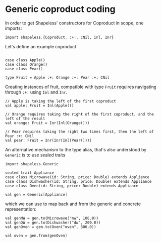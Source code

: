 # Generic coproduct coding

In order to get Shapeless' constructors for Coproduct in scope, one imports:

```tut
import shapeless.{Coproduct, :+:, CNil, Inl, Inr}
```

Let's define an example coproduct
```tut:silent

case class Apple()
case class Orange()
case class Pear()

type Fruit = Apple :+: Orange :+: Pear :+: CNil
```

Creating instances of fruit, compatible with type `Fruit` requires navigating through `:+:` using `Inl` and `Inr`.

```tut:silent
// Apple is taking the left of the first coproduct
val apple: Fruit = Inl(Apple())

// Orange requires taking the right of the first coproduct, and the left of the result
val orange: Fruit = Inr(Inl(Orange()))

// Pear requires taking the right two times first, then the left of Pear :+: CNil
val pear: Fruit = Inr(Inr(Inl(Pear())))
```

An alternative mechanism to the type alias, that's also understood by `Generic` is to use sealed traits

```tut
import shapeless.Generic

sealed trait Appliance
case class Microwave(id: String, price: Double) extends Appliance
case class Dishwasher(id: String, price: Double) extends Appliance
case class Oven(id: String, price: Double) extends Appliance

val gen = Generic[Appliance]
```

which we can use to map back and from the generic and concrete representation:
```tut
val genMW = gen.to(Microwave("mw", 100.0))
val genDW = gen.to(Dishwasher("dw", 200.0))
val genOven = gen.to(Oven("oven", 300.0))

val oven = gen.from(genOven)
```